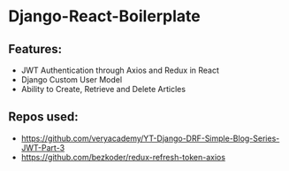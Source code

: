# Django-React-Boilerplate<br/>

## Features:
- JWT Authentication through Axios and Redux in React <br/>
- Django Custom User Model <br/>
- Ability to Create, Retrieve and Delete Articles

## Repos used:
- https://github.com/veryacademy/YT-Django-DRF-Simple-Blog-Series-JWT-Part-3
- https://github.com/bezkoder/redux-refresh-token-axios

